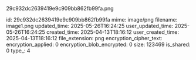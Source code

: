 29c932dc2639419e9c909bb862fb99fa.png

id: 29c932dc2639419e9c909bb862fb99fa
mime: image/png
filename: image1.png
updated_time: 2025-05-26T16:24:25
user_updated_time: 2025-05-26T16:24:25
created_time: 2025-04-13T18:16:12
user_created_time: 2025-04-13T18:16:12
file_extension: png
encryption_cipher_text: 
encryption_applied: 0
encryption_blob_encrypted: 0
size: 123469
is_shared: 0
type_: 4